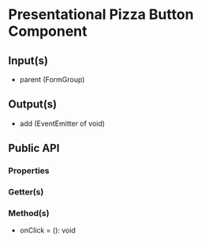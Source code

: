 # Presentational Pizza Button Component

## Input(s)

- parent (FormGroup)

## Output(s)

- add (EventEmitter of void)

## Public API

### Properties

### Getter(s)

### Method(s)

- onClick = (): void
